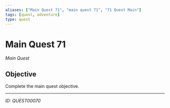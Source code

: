 ```yaml
---
aliases: ["Main Quest 71", "main quest 71", "71 Quest Main"]
tags: [quest, adventure]
type: quest
---
```


# Main Quest 71

*Main Quest*

## Objective
Complete the main quest objective.

---
*ID: QUEST00070*